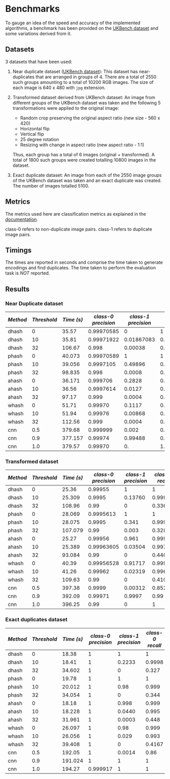 # Benchmarks

To gauge an idea of the speed and accuracy of the implemented algorithms, a benchmark
has been provided on the [UKBench dataset](https://archive.org/details/ukbench) and 
some variations derived from it.


## Datasets

3 datasets that have been used:

1. Near duplicate dataset ([UKBench dataset](https://archive.org/details/ukbench)): This dataset has near-duplicates
 that are arranged in groups of 4. There are a total of 2550 such groups amounting to a total
  of 10200 RGB images. The size of each image is 640 x 480 with `jpg` extension.

2. Transformed dataset derived from UKBench dataset: An image from different groups of the UKBench
 dataset was taken and the following 5 transformations were applied to the original image:
 
    - Random crop preserving the original aspect ratio (new size - 560 x 420)
    - Horizontal flip
    - Vertical flip
    - 25 degree rotation
    - Resizing with change in aspect ratio (new aspect ratio - 1:1)
    
    Thus, each group has a total of 6 images (original +  transformed). A total of 1800 such groups
    were created totalling 10800 images in the dataset.

3. Exact duplicate dataset: An image from each of the 2550 image groups of the UKBench dataset was
 taken and an exact duplicate was created. The number of images totalled 5100.
 
## Metrics
The metrics used here are classification metrics as explained in the 
[documentation](https://idealo.github.io/imagededup/user_guide/evaluating_performance/).

class-0 refers to non-duplicate image pairs.
class-1 refers to duplicate image pairs.


## Timings
The times are reported in seconds and comprise the time taken to generate encodings and find duplicates.
The time taken to perform the evaluation task is *NOT* reported.

## Results
### Near Duplicate dataset
| *Method* | *Threshold* | *Time (s)* | *class-0 precision* |*class-1 precision*  |  *class-0 recall*| *class-1 recall*|
|--------|-----------|----------|-------------------|-------------------|----------------|----------------|
| dhash  | 0         | 35.57    | 0.99970585        | 0                 | 1              | 0              |
| dhash  | 10        | 35.81    | 0.99971922        | 0.01867083        | 0.9992864      | 0.04614379     |
| dhash  | 32        | 106.67   | 0.998             | 0.00038           | 0.32576433     | 0.88359477     |
| phash  | 0         | 40.073   | 0.99970589        | 1                 | 1              | 0.00013        |
| phash  | 10        | 39.056   | 0.9997105         | 0.49896           | 0.99999533     | 0.01581699     |
| phash  | 32        | 98.835   | 0.998             | 0.0008            | 0.3434116      | 0.85588        |
| ahash  | 0         | 36.171   | 0.999706          | 0.2828            | 0.9999         | 0.0018         |
| ahash  | 10        | 36.56    | 0.9997614         | 0.0127            | 0.9956         | 0.1926         |
| ahash  | 32        | 97.17    | 0.999             | 0.0004            | 0.447443       | 0.93163        |
| whash  | 0         | 51.71    | 0.99970           | 0.1117            | 0.9999         | 0.0025         |
| whash  | 10        | 51.94    | 0.99976           | 0.00868           | 0.99334        | 0.1981         |
| whash  | 32        | 112.56   | 0.999             | 0.0004            | 0.41623        | 0.93300        |
| cnn    | 0.5       | 379.68   | 0.999999          | 0.002             | 0.8566         | 0.9995         |
| cnn    | 0.9       | 377.157  | 0.99974           | 0.99488           | 0.9999         | 0.1271         |
| cnn    | 1.0       | 379.57   | 0.99970           | 0.                | 1.0            | 0.0            |


### Transformed dataset
| *Method* | *Threshold* | *Time (s)* | *class-0 precision* | *class-1 precision* | *class-0 recall* | *class-1 recall* |
|--------|-----------|----------|-------------------|-------------------|----------------|----------------|
| dhash  | 0         | 25.36    | 0.99955           | 1                 | 1              | 0.04           |
| dhash  | 10        | 25.309   | 0.9995            | 0.13760           | 0.99965        | 0.1174         |
| dhash  | 32        | 108.96   | 0.99              | 0                 | 0.3362         | 0.8721         |
| phash  | 0         | 28.069   | 0.9995613         | 1                 | 1              | 0.05           |
| phash  | 10        | 28.075   | 0.9995            | 0.341             | 0.9999         | 0.079074       |
| phash  | 32        | 107.079  | 0.99              | 0.003             | 0.32814        | 0.84762        |
| ahash  | 0         | 25.27    | 0.99956           | 0.961             | 0.99999        | 0.05777778     |
| ahash  | 10        | 25.389   | 0.99963605        | 0.03504           | 0.99724        | 0.216185       |
| ahash  | 32        | 93.084   | 0.99              | 0                 | 0.4405         | 0.8485         |
| whash  | 0         | 40.39    | 0.99956528        | 0.91717           | 0.9999         | 0.06111        |
| whash  | 10        | 41.26    | 0.99962           | 0.02319           | 0.996032       | 0.2034         |
| whash  | 32        | 109.63   | 0.99              | 0                 | 0.4102         | 0.853          |
| cnn    | 0.5       | 397.38   | 0.9999            | 0.00312           | 0.8523         | 0.99996        |
| cnn    | 0.9       | 392.09   | 0.99971           | 0.9997            | 0.99           | 0.38392        |
| cnn    | 1.0       | 396.25   | 0.99              | 0                 | 1              | 0              |


### Exact duplicates dataset

| *Method* | *Threshold* | *Time (s)* | *class-0 precision* | *class-1 precision* | *class-0 recall* | *class-1 recall* |
|--------|-----------|----------|-------------------|-------------------|----------------|----------------|
| dhash  | 0         | 18.38    | 1                 | 1                 | 1              | 1              |
| dhash  | 10        | 18.41    | 1                 | 0.2233            | 0.9998         | 1              |
| dhash  | 32        | 34.602   | 1                 | 0                 | 0.327          | 1              |
| phash  | 0         | 19.78    | 1                 | 1                 | 1              | 1              |
| phash  | 10        | 20.012   | 1                 | 0.98              | 0.999          | 1              |
| phash  | 32        | 34.054   | 1                 | 0                 | 0.344          | 1              |
| ahash  | 0         | 18.18    | 1                 | 0.998             | 0.999          | 1              |
| ahash  | 10        | 18.228   | 1                 | 0.0440            | 0.995          | 1              |
| ahash  | 32        | 31.961   | 1                 | 0.0003            | 0.448          | 1              |
| whash  | 0         | 26.097   | 1                 | 0.98              | 0.999          | 1              |
| whash  | 10        | 26.056   | 1                 | 0.029             | 0.993          | 1              |
| whash  | 32        | 39.408   | 1                 | 0                 | 0.4167         | 1              |
| cnn    | 0.5       | 192.05   | 1                 | 0.0014            | 0.86           | 1              |
| cnn    | 0.9       | 191.024  | 1                 | 1                 | 1              | 1              |
| cnn    | 1.0       | 194.27   | 0.999917          | 1                 | 1              | 0.58           |